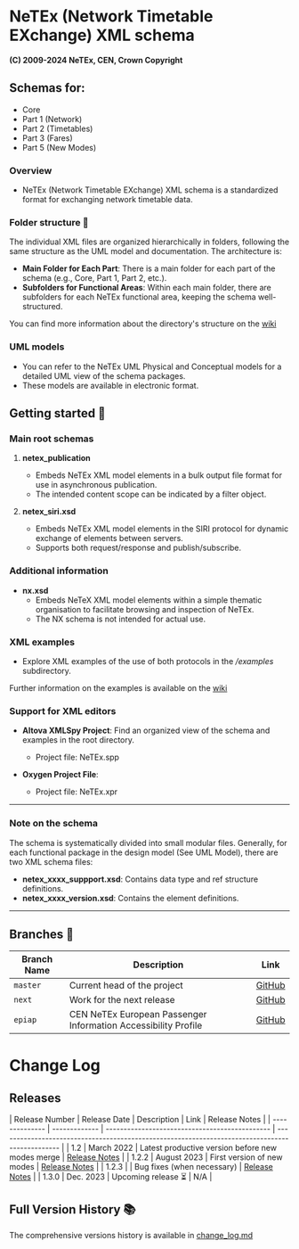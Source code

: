 # NeTEx (Network Timetable EXchange) XML schema
**(C) 2009-2024 NeTEx, CEN, Crown Copyright**

## Schemas for:

- Core
- Part 1 (Network)
- Part 2 (Timetables)
- Part 3 (Fares)
- Part 5 (New Modes)

### Overview

- NeTEx (Network Timetable EXchange) XML schema is a standardized format for exchanging network timetable data.

### Folder structure 📁

The individual XML files are organized hierarchically in folders, following the same structure as the UML model and documentation. The architecture is: 

- **Main Folder for Each Part**: There is a main folder for each part of the schema (e.g., Core, Part 1, Part 2, etc.).
- **Subfolders for Functional Areas**: Within each main folder, there are subfolders for each NeTEx functional area, keeping the schema well-structured.

You can find more information about the directory's structure on the [wiki](https://github.com/ITxPT/NeTEx/wiki/Structure-And-Compatibility#netex-directory-structure)
### UML models

- You can refer to the NeTEx UML Physical and Conceptual models for a detailed UML view of the schema packages.
- These models are available in electronic format.
  
## Getting started 🚀

### Main root schemas

1. **netex_publication**
   - Embeds NeTEx XML model elements in a bulk output file format for use in asynchronous publication.
   - The intended content scope can be indicated by a filter object.

2. **netex_siri.xsd**
   - Embeds NeTEx XML model elements in the SIRI protocol for dynamic exchange of elements between servers.
   - Supports both request/response and publish/subscribe.

### Additional information

- **nx.xsd**
   - Embeds NeTeX XML model elements within a simple thematic organisation to facilitate browsing and inspection of NeTEx.
   - The NX schema is not intended for actual use.

### XML examples

- Explore XML examples of the use of both protocols in the */examples* subdirectory.

Further information on the examples is available on the [wiki](https://github.com/ITxPT/NeTEx/wiki/Using-NeTEx#how-to-use-example-files)
### Support for XML editors

- **Altova XMLSpy Project**: Find an organized view of the schema and examples in the root directory.
   - Project file: NeTEx.spp

- **Oxygen Project File**: 
   - Project file: NeTEx.xpr

----

### Note on the schema

The schema is systematically divided into small modular files. Generally, for each functional package in the design model (See UML Model), there are two XML schema files:

- **netex_xxxx_suppport.xsd**: Contains data type and ref structure definitions.
- **netex_xxxx_version.xsd**: Contains the element definitions.

----
## Branches  🌿

| Branch Name | Description                                             | Link                                            |
| ----------- | ------------------------------------------------------- | ----------------------------------------------- |
| `master`    | Current head of the project                            | [GitHub](https://github.com/NeTEx-CEN/NeTEx)    |
| `next`      | Work for the next release                              | [GitHub](https://github.com/NeTEx-CEN/NeTEx/tree/next) |
| `epiap`     | CEN NeTEx European Passenger Information Accessibility Profile | [GitHub](https://github.com/NeTEx-CEN/NeTEx/tree/EPIAP) |

# Change Log
## Releases
| Release Number | Release Date  | Description                                    | Link | Release Notes                                                                                   |
| -------------- | ------------- | ---------------------------------------------- | ----------------------------------------------------------------------------------------------- |
| 1.2            | March 2022    | Latest productive version before new modes merge | [Release Notes](https://github.com/NeTEx-CEN/NeTEx/releases/tag/v1.2)      |
| 1.2.2          | August 2023   | First version of new modes                     | [Release Notes](https://github.com/NeTEx-CEN/NeTEx/releases/tag/v1.2.2)        |
| 1.2.3          |               | Bug fixes (when necessary)                     | [Release Notes](https://github.com/NeTEx-CEN/NeTEx/blob/next/CHANGELOG.md)       |
| 1.3.0          | Dec. 2023     | Upcoming release   ⏳                            | N/A                                                                                             |
## Full Version History 📚
The comprehensive versions history is available in [change_log.md](https://github.com/ITxPT/NeTEx/blob/NeTEx/change_log.md)

